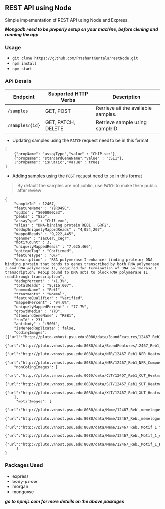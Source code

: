 ## REST API using Node

Simple implementation of REST API using Node and Express.

**_Mongodb need to be properly setup on your machine, before cloning and running the app_**

### Usage

- `git clone https://github.com/PrashantKuntala/restNode.git`
- `npm install`
- `npm start`

### API Details

| Endpoint      | Supported HTTP Verbs     | Description                         |
|---------------|--------------------------|-------------------------------------|
|`/samples`     | GET, POST                | Retrieve all the available samples. |
|`/samples/{id}`| GET, PATCH, DELETE       | Retrieve sample using sampleID.     |   


- Updating samples using the `PATCH` request need to be in this format

```
[
	{"propName": "assayType","value" : "ChIP-seq"},
	{"propName": "standardGeneName","value" : "SSL1"},
	{"propName": "isPublic","value" : true}
]
```

- Adding samples using the `POST` request need to be in this format

> By default the samples are not public, use `PATCH` to make them public after review

```
{
	"sampleId" : 12467,
	"featureName" : "YBR049C",
	"sgdId" : "S000000253",
	"peaks" : "825",
	"assayType" : "ChIP-exo",
	"alias" : "DNA-binding protein REB1 , GRF2",
	"dedupUniquelyMappedReads" : "4,054,207",
	"mappedReads" : "9,222,445",
	"genome" : "sacCer3_cegr",
	"motifCount" : 3,
	"uniquelyMappedReads" : "7,625,466",
	"epitopeTag" : "Confirmed",
	"featureType" : "ORF",
	"description" : "RNA polymerase I enhancer binding protein; DNA binding protein that binds to genes transcribed by both RNA polymerase I and RNA polymerase II; required for termination of RNA polymerase I transcription; Reb1p bound to DNA acts to block RNA polymerase II readthrough transcription",
	"dedupPercent" : "41.3%",
	"totalReads" : "9,816,007",
	"commonName" : "Reb1",
	"treatments" : "Normal",
	"featureQualifier" : "Verified",
	"mappedPercent" : "94.0%",
	"uniquelyMappedPercent" : "77.7%",
	"growthMedia" : "YPD",
	"standardGeneName" : "REB1",
	"runId" : 231,
	"antibody" : "i5006",
    "isMergedReplicate" : false,
    "codingImages": [{"url":"http://pluto.vmhost.psu.edu:8080/data/BoundFeatures/12467_Reb1_Bound_Features.png","type":"boundFeatures","category":"chexmix"},
    {"url":"http://pluto.vmhost.psu.edu:8080/data/BoundFeatures/12467_Reb1_All_Features.png","region":"allFeatures","category":"chexmix"},
     {"url":"http://pluto.vmhost.psu.edu:8080/data/NFR/12467_Reb1_NFR_Heatmap.png","region":"NFR_heatmap","category":"chexmix"},
     {"url":"http://pluto.vmhost.psu.edu:8080/data/NFR/12467_Reb1_NFR_Composite.png","region":"NFR_composite","category":"chexmix"}],
    "nonCodingImages": [
        {"url":"http://pluto.vmhost.psu.edu:8080/data/CUT/12467_Reb1_CUT_Heatmap.png","region":"cut","category":"chexmix"},
        {"url":"http://pluto.vmhost.psu.edu:8080/data/SUT/12467_Reb1_SUT_Heatmap.png","region":"sut","category":"chexmix"},
        {"url":"http://pluto.vmhost.psu.edu:8080/data/XUT/12467_Reb1_XUT_Heatmap.png","region":"xut","category":"chexmix"}
    ],
     "motifImages": [
 {"url":"http://pluto.vmhost.psu.edu:8080/data/Meme/12467_Reb1_memelogos/logo1.png","region":"logoforward","category":"Motif1"},
 {"url":"http://pluto.vmhost.psu.edu:8080/data/Meme/12467_Reb1_memelogos/logo_rc1.png","region":"logoreverse","category":"Motif1"},
  {"url":"http://pluto.vmhost.psu.edu:8080/data/Meme/12467_Reb1_Motif_1_fourcolor.png","region":"fourcolor","category":"Motif1"},
   {"url":"http://pluto.vmhost.psu.edu:8080/data/Meme/12467_Reb1_Motif_1_composite.png","region":"composite","category":"Motif1"},
    {"url":"http://pluto.vmhost.psu.edu:8080/data/Meme/12467_Reb1_Motif_1_Heatmap.png","region":"heatmap","category":"Motif1"}
     ]
}

```

### Packages Used

- express
- body-parser
- morgan
- mongoose

**_go to npmjs.com for more details on the above packages_**
